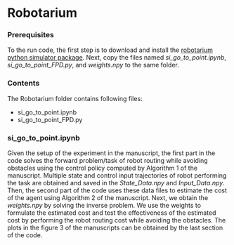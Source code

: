 # Robotarium 
### Prerequisites
To the run code, the first step is to download and install the [robotarium python simulator package](https://github.com/robotarium/robotarium_python_simulator). Next, copy the files named *si_go_to_point.ipynb*, *si_go_to_point_FPD.py*, and *weights.npy* to the same folder.
### Contents 
The Robotarium folder contains following files:
- si_go_to_point.ipynb
- si_go_to_point_FPD.py

### si_go_to_point.ipynb

Given the setup of the experiment in the manuscript, the first part in the code solves the forward problem/task of robot routing while avoiding obstacles using the control policy computed by Algorithm 1 of the manuscript. Multiple state and control input trajectories of robot performing the task are obtained and saved in the *State_Data.npy* and *Input_Data.npy*. Then, the second part of the code uses these data files to estimate the cost of the agent using Algorithm 2 of the manuscript. Next, we obtain the *weights.npy* by solving the inverse problem. We use the weights to formulate the estimated cost and test the effectiveness of the estimated cost by performing the robot routing cost while avoiding the obstacles. The plots in the figure 3 of the manuscripts can be obtained by the last section of the code.
